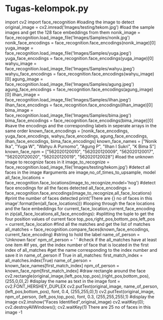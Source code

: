 # Tugas-kelompok.py
 import cv2 import face_recognition  #loading the image to detect original_image = cv2.imread('Images/testing/tekom.jpg')  #load the sample images and get the 128 face embeddings from them nonik_image = face_recognition.load_image_file('Images/Samples/nonik.jpg') nonik_face_encodings = face_recognition.face_encodings(nonik_image)[0]  yuga_image = face_recognition.load_image_file('Images/Samples/yuga.jpeg') yuga_face_encodings = face_recognition.face_encodings(yuga_image)[0]  wahyu_image = face_recognition.load_image_file('Images/Samples/wahyu.jpeg') wahyu_face_encodings = face_recognition.face_encodings(wahyu_image)[0]  agung_image = face_recognition.load_image_file('Images/Samples/agung.jpeg') agung_face_encodings = face_recognition.face_encodings(agung_image)[0]  ilhan_image = face_recognition.load_image_file('Images/Samples/ilhan.jpeg') ilhan_face_encodings = face_recognition.face_encodings(ilhan_image)[0]  bima_image = face_recognition.load_image_file('Images/Samples/bima.jpeg') bima_face_encodings = face_recognition.face_encodings(bima_image)[0]  #save the encodings and the corresponding labels in seperate arrays in the same order known_face_encodings = [nonik_face_encodings, yuga_face_encodings, wahyu_face_encodings, agung_face_encodings, ilhan_face_encodings, bima_face_encodings] known_face_names = ["Nonik Ika", "Yuga W", "Wahyu A Purnomo", "Agung P", "Ilhan I Sukri", "K Bima S"] known_face_npm = ["562020120010", "562020120009", "562020120017", "562020120020", "562020120019", "562020120028"]  #load the unknown image to recognize faces in it image_to_recognize = face_recognition.load_image_file('Images/testing/tekom.jpg')  #detect all faces in the image #arguments are image,no_of_times_to_upsample, model all_face_locations = face_recognition.face_locations(image_to_recognize,model='hog') #detect face encodings for all the faces detected all_face_encodings = face_recognition.face_encodings(image_to_recognize,all_face_locations)  #print the number of faces detected print('There are {} no of faces in this image'.format(len(all_face_locations)))  #looping through the face locations and the face embeddings for current_face_location,current_face_encoding in zip(all_face_locations,all_face_encodings):     #splitting the tuple to get the four position values of current face     top_pos,right_pos,bottom_pos,left_pos = current_face_location               #find all the matches and get the list of matches     all_matches = face_recognition.compare_faces(known_face_encodings, current_face_encoding)         #string to hold the label     name_of_person = 'Unknown face'     npm_of_person = ' '     #check if the all_matches have at least one item     #if yes, get the index number of face that is located in the first index of all_matches     #get the name corresponding to the index number and save it in name_of_person     if True in all_matches:         first_match_index = all_matches.index(True)         name_of_person = known_face_names[first_match_index]         npm_of_person = known_face_npm[first_match_index]          #draw rectangle around the face         cv2.rectangle(original_image,(left_pos,top_pos),(right_pos,bottom_pos),(255,0,0),2)          #display the name as text in the image     font = cv2.FONT_HERSHEY_DUPLEX     cv2.putText(original_image, name_of_person, (left_pos,bottom_pos), font, 0.4, (255,255,0),1)     cv2.putText(original_image, npm_of_person, (left_pos,top_pos), font, 0.3, (255,255,255),1)          #display the image     cv2.imshow("Faces Identified",original_image) cv2.waitKey(0); cv2.destroyAllWindows(); cv2.waitKey(1) There are 25 no of faces in this image -1    

